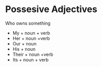# Possesive Adjectives

Who owns something

- My + noun + verb
- Her + noun +verb
- Our + noun
- His + noun
- Their + noun +verb
- Its + noun + verb